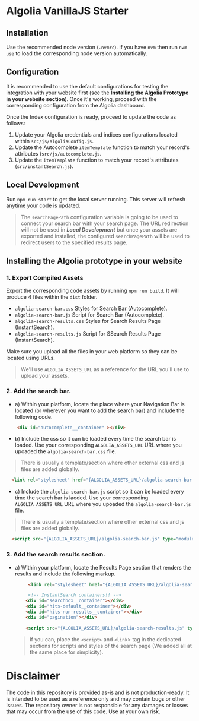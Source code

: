 # Algolia VanillaJS Starter
## Installation
Use the recommended node version (`.nvmrc`). If you have `nvm` then run `nvm use` to load the corresponding node version automatically.

## Configuration
It is recommended to use the default configurations for testing the integration with your website first (see the **Installing the Algolia Prototype in your website section**). Once it's working, proceed with the corresponding configuration from the Algolia dashboard.

Once the Index configuration is ready, proceed to update the code as follows:
1. Update your Algolia credentials and indices configurations located within `src/js/algoliaConfig.js`.
2. Update the Autocomplete `itemTemplate` function to match your record's attributes (`src/js/autocomplete.js`.
3. Update the `itemTemplate` function to match your record's attributes (`src/instantSearch.js`).
## Local Development
Run `npm run start` to get the local server running. This server will refresh anytime your code is updated.

> The `searchPagePath` configuration variable is going to be used to connect your search bar with your search page. The URL redirection will not be used in ***Local Development*** but once your assets are exported and installed, the configured `searchPagePath` will be used to redirect users to the specified results page.

## Installing the Algolia prototype in your website
### 1. Export Compiled Assets
Export the corresponding code assets by running `npm run build`. It will produce 4 files within the `dist` folder.
- `algolia-search-bar.css` Styles for Search Bar (Autocomplete).
- `algolia-search-bar.js` Script for Search Bar (Autocomplete).
- `algolia-search-results.css` Styles for Search Results Page (InstantSearch).
- `algolia-search-results.js` Script for SSearch Results Page (InstantSearch).

Make sure you upload all the files in your web platform so they can be located using URLs.
> We'll use `ALGOLIA_ASSETS_URL` as a reference for the URL you'll use to upload your assets.

### 2. Add the search bar.
  - a) Within your platform, locate the place where your Navigation Bar is located (or wherever you want to add the search bar) and include the following code.
  ```html
      <div id="autocomplete__container" ></div>
  ```
  - b) Include the css so it can be loaded every time the search bar is loaded. Use your corresponding `ALGOLIA_ASSETS_URL` URL where you upoaded the `algolia-search-bar.css` file.
   > There is usually a template/section where other external css and js files are added globally.
  ```html
    <link rel="stylesheet" href="{ALGOLIA_ASSETS_URL}/algolia-search-bar.css">
  ```
  - c) Include the `algolia-search-bar.js` script so it can be loaded every time the search bar is laoded. Use your corresponding `ALGOLIA_ASSETS_URL` URL where you upoaded the `algolia-search-bar.js` file.
  > There is usually a template/section where other external css and js files are added globally.
```html
  <script src="{ALGOLIA_ASSETS_URL}/algolia-search-bar.js" type="module"></script>
```
### 3. Add the search results section.
- a) Within your platform, locate the Results Page section that renders the results and include the following markup.
  ```html
       <link rel="stylesheet" href="{ALGOLIA_ASSETS_URL}/algolia-search-results.css">

       <!-- InstantSearch containers!! -->
      <div id="searchbox__container"></div>
      <div id="hits-default__container"></div>
      <div id="hits-non-results__container"></div>
      <div id="pagination"></div>

      <script src="{ALGOLIA_ASSETS_URL}/algolia-search-results.js" type="module"></script>
  ```
  > If you can, place the `<script>` and `<link`> tag in the dedicated sections for scripts and styles of the search page (We added all at the same place for simplicity).

# Disclaimer
The code in this repository is provided as-is and is not production-ready. It is intended to be used as a reference only and may contain bugs or other issues. The repository owner is not responsible for any damages or losses that may occur from the use of this code. Use at your own risk.

